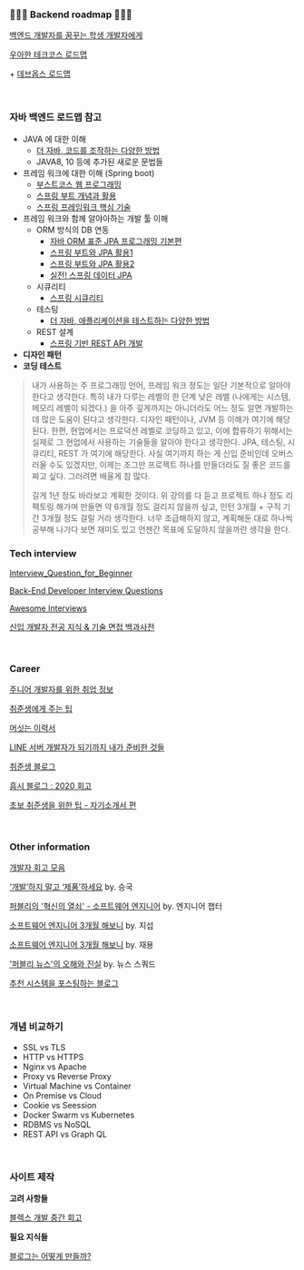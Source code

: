 ### 💛💚💙 Backend roadmap 💙💚💛 

[백엔드 개발자를 꿈꾸는 학생 개발자에게](https://d2.naver.com/news/3435170)

[우아한 테크코스 로드맵](https://github.com/woowacourse/roadmap)

\+ [데브옵스 로드맵](https://github.com/devJang/developer-roadmap)

<br>

### 자바 백엔드 로드맵 참고

- JAVA 에 대한 이해
  - [더 자바, 코드를 조작하는 다양한 방법](https://www.inflearn.com/course/the-java-code-manipulation/dashboard)
  - JAVA8, 10 등에 추가된 새로운 문법들
- 프레임 워크에 대한 이해 (Spring boot)
  - [부스트코스 웹 프로그래밍](https://www.edwith.org/boostcourse-web/joinLectures/12943)
  - [스프링 부트 개념과 활용](https://www.inflearn.com/course/스프링부트)
  - [스프링 프레임워크 핵심 기술](https://www.inflearn.com/course/spring-framework_core)
- 프레임 워크와 함께 알야아하는 개발 툴 이해
  - ORM 방식의 DB 연동
    - [자바 ORM 표준 JPA 프로그래밍 기본편 ](https://www.inflearn.com/course/ORM-JPA-Basic)
    - [스프링 부트와 JPA 활용1](https://www.inflearn.com/course/스프링부트-JPA-활용-1)
    - [스프링 부트와 JPA 활용2](https://www.inflearn.com/course/스프링부트-JPA-API개발-성능최적화)
    - [실전! 스프링 데이터 JPA](https://www.inflearn.com/course/스프링-데이터-JPA-실전)
  - 시큐리티
    - [스프링 시큐리티](https://www.inflearn.com/course/백기선-스프링-시큐리티)
  - 테스팅
    - [더 자바, 애플리케이션을 테스트하는 다양한 방법](https://www.inflearn.com/course/the-java-application-test)
  - REST 설계
    - [스프링 기반 REST API 개발](https://www.inflearn.com/course/spring_rest-api)
- **디자인 패턴**
- **코딩 테스트**

>내가 사용하는 주 프로그래밍 언어, 프레임 워크 정도는 일단 기본적으로 알아야 한다고 생각한다.
>특히 내가 다루는 레벨의 한 단계 낮은 레벨 (나에게는 시스템, 메모리 레벨이 되겠다.) 을 아주 깊게까지는 아니더라도 어느 정도 알면 개발하는데 많은 도움이 된다고 생각한다. 디자인 패턴이나, JVM 등 이해가 여기에 해당된다.
>한편, 현업에서는 프로덕션 레벨로 코딩하고 있고, 이에 합류하기 위해서는 실제로 그 현업에서 사용하는 기술들을 알아야 한다고 생각한다. JPA, 테스팅, 시큐리티, REST 가 여기에 해당한다. 사실 여기까지 하는 게 신입 준비인데 오버스러울 수도 있겠지만, 이제는 조그만 프로젝트 하나를 만들더라도 질 좋은 코드를 짜고 싶다. 그러려면 배울게 참 많다.
>
>길게 1년 정도 바라보고 계획한 것이다. 위 강의를 다 듣고 프로젝트 하나 정도 리팩토링 해가며 만들면 약 6개월 정도 걸리지 않을까 싶고, 인턴 3개월 + 구직 기간 3개월 정도 걸릴 거라 생각한다.
>너무 조급해하지 않고, 계획해둔 대로 하나씩 공부해 나가다 보면 재미도 있고 언젠간 목표에 도달하지 않을까란 생각을 한다.



### Tech interview

[Interview_Question_for_Beginner](https://github.com/JaeYeopHan/Interview_Question_for_Beginner)

[Back-End Developer Interview Questions](https://github.com/arialdomartini/Back-End-Developer-Interview-Questions)

[Awesome Interviews](https://github.com/MaximAbramchuck/awesome-interview-questions)

[신입 개발자 전공 지식 & 기술 면접 백과사전](https://gyoogle.dev/blog/)

<br>

### Career

[주니어 개발자를 위한 취업 정보](https://github.com/jojoldu/junior-recruit-scheduler)

[취준생에게 주는 팁](https://twitter.com/euncho__/status/1351880560256319489)

[머싯는 이력서](https://www.notion.so/Wonny-e64e2e55653c4d8b8b632118b36bdd72)

[LINE 서버 개발자가 되기까지 내가 준비한 것들](https://engineering.linecorp.com/ko/blog/things-i-prepared-to-be-a-line-server-developer/)

[취준생 블로그](https://aerocode.net/353?category=782803)

[흠시 블로그 : 2020 회고](https://dailyheumsi.tistory.com/250)

[초보 취준생을 위한 팁 - 자기소개서 편](https://naldo627.github.io/2019/12/10/tip-for-job-recruit-jasoseo/)

<br>

### Other information

[개발자 회고 모음](https://github.com/oaksong/developers-retrospective)

[‘개발’하지 말고 ‘제품’하세요](https://publy.co/content/572) by. 승국

[퍼블리의 '혁신의 열쇠' - 소프트웨어 엔지니어](https://brunch.co.kr/@publyteam/48) by. 엔지니어 챕터

[소프트웨어 엔지니어 3개월 해보니](https://www.slideshare.net/Publy-co/3-238984212) by. 지섭

[소프트웨어 엔지니어 3개월 해보니](https://www.slideshare.net/Publy-co/3-238984270) by. 재용

['퍼블리 뉴스'의 오해와 진실](https://brunch.co.kr/@publyteam/38) by. 뉴스 스쿼드

[추천 시스템을 포스팅하는 블로그](https://brunch.co.kr/@goodvc78#articles)

<br>

### 개념 비교하기

- SSL vs TLS
- HTTP vs HTTPS
- Nginx vs Apache
- Proxy vs Reverse Proxy
- Virtual Machine vs Container
- On Premise vs Cloud
- Cookie vs Seession
- Docker Swarm vs Kubernetes
- RDBMS vs NoSQL
- REST API vs Graph QL

<br>

### 사이트 제작

**고려 사항들**

[블렉스 개발 중간 회고](https://blex.me/@baealex/blex)

**필요 지식들**

[블로그는 어떻게 만들까?](https://blex.me/@baealex/%EB%B8%94%EB%A1%9C%EA%B7%B8%EB%8A%94-%EC%96%B4%EB%96%BB%EA%B2%8C-%EB%A7%8C%EB%93%A4%EA%B9%8C)

